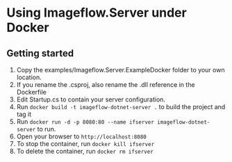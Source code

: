 # Using Imageflow.Server under Docker

## Getting started

1. Copy the examples/Imageflow.Server.ExampleDocker folder to your own location.
2. If you rename the .csproj, also rename the .dll reference in the Dockerfile
3. Edit Startup.cs to contain your server configuration.
3. Run `docker build -t imageflow-dotnet-server .` to build the project and tag it
4. Run `docker run -d -p 8080:80 --name ifserver imageflow-dotnet-server` to run.
5. Open your browser to `http://localhost:8080`
6. To stop the container, run `docker kill ifserver`
7. To delete the container, run  `docker rm ifserver`